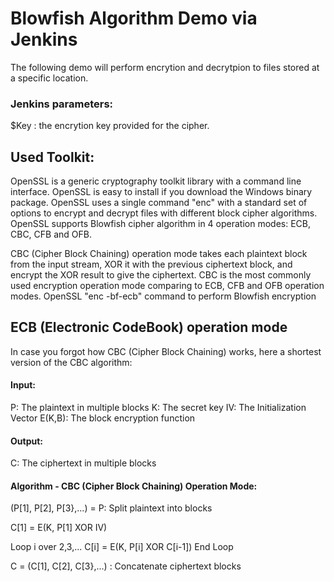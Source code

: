 # Blowfish Algorithm Demo via Jenkins

The following demo will perform encrytion and decrytpion to files stored at a specific location. 


### Jenkins parameters: 

$Key : the encrytion key provided for the cipher. 


## Used Toolkit: 

OpenSSL is a generic cryptography toolkit library with a command line interface.
OpenSSL is easy to install if you download the Windows binary package.
OpenSSL uses a single command "enc" with a standard set of options to encrypt and decrypt files with different block cipher algorithms.
OpenSSL supports Blowfish cipher algorithm in 4 operation modes: ECB, CBC, CFB and OFB.

CBC (Cipher Block Chaining) operation mode takes each plaintext block from the input stream, XOR it with the previous ciphertext block, and encrypt the XOR result to give the ciphertext.
CBC is the most commonly used encryption operation mode comparing to ECB, CFB and OFB operation modes.
OpenSSL "enc -bf-ecb" command to perform Blowfish encryption

## ECB (Electronic CodeBook) operation mode
In case you forgot how CBC (Cipher Block Chaining) works, here a shortest version of the CBC algorithm:

#### Input:
P: The plaintext in multiple blocks
K: The secret key
IV: The Initialization Vector
E(K,B): The block encryption function 

#### Output:
C: The ciphertext in multiple blocks

#### Algorithm - CBC (Cipher Block Chaining) Operation Mode: 
(P[1], P[2], P[3},...) = P: Split plaintext into blocks

C[1] = E(K, P[1] XOR IV)

Loop i over 2,3,...
   C[i] = E(K, P[i] XOR C[i-1])
End Loop

C = (C[1], C[2], C[3},...)    : Concatenate ciphertext blocks

